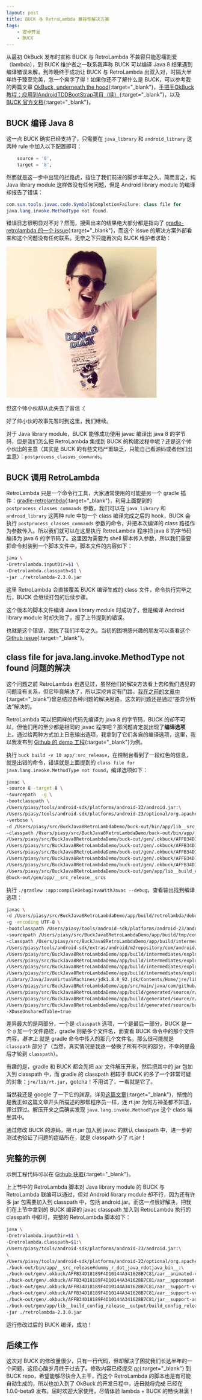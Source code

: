 ```yaml
---
layout: post
title: BUCK 与 RetroLambda 兼容性解决方案
tags:
    - 安卓开发
    - BUCK
---
```


从最初 OkBuck 发布时宣称 BUCK 与 RetroLambda 不兼容只能忍痛割爱（lambda），到 BUCK 维护者之一联系我声称 BUCK 可以编译 Java 8 结果遇到编译错误未解，到昨晚终于成功让 BUCK 与 RetroLambda 出双入对，时隔大半年终于臻至完美，怎一个爽字了得！如果你还不了解什么是 BUCK，可以参考我的两篇文章 [OkBuck, underneath the hood](/2016/02/01/OkBuck-Underneath-the-hood/){:target="_blank"}，[手把手OkBuck教程：应用到AndroidTDDBootStrap项目（续）](/2016/03/10/AndroidTDDBootStrap-Use-OkBuck-2/){:target="_blank"}，以及 [BUCK 官方文档](https://buckbuild.com/){:target="_blank"}。

## BUCK 编译 Java 8
这一点 BUCK 确实已经支持了，只需要在 `java_library` 和 `android_library` 这两种 rule 中加入以下配置即可：

``` python
	source = '8',
	target = '8',
```

然而就是这一步中出现的拦路虎，挡住了我们前进的脚步半年之久，简而言之，纯 Java library module 这样做没有任何问题，但是 Android library module 的编译却报告了错误：

``` java
com.sun.tools.javac.code.Symbol$CompletionFailure: class file for 
java.lang.invoke.MethodType not found.
```

错误日志很明显对不对？然而，搜索出来的结果绝大部分都是指向了 [gradle-retrolambda 的一个 issue](https://github.com/evant/gradle-retrolambda/issues/126){:target="_blank"}，而这个 issue 的解决方案外部看来和这个问题没有任何联系。无奈之下只能再次向 BUCK 维护者求助：

<img src="/img/201605/Shawn_Wilsher.jpeg" alt="Shawn Wilsher">

但这个帅小伙却从此失去了音信 :(
    
好了帅小伙的故事先暂时到这里，我们继续。

对于 Java library module，BUCK 能够成功使用 javac 编译出 java 8 的字节码，但是我们怎么把 RetroLambda 集成到 BUCK 的构建过程中呢？还是这个帅小伙出的主意（其实是 BUCK 的有些文档严重缺乏，只能自己看源码或者他们出主意）：`postprocess_classes_commands`。

## BUCK 调用 RetroLambda
RetroLambda 只是一个命令行工具，大家通常使用的可能是另一个 gradle 插件：[gradle-retrolambda](https://github.com/evant/gradle-retrolambda/){:target="_blank"}，利用上面提到的 `postprocess_classes_commands` 参数，我们可以在 `java_library` 和 `android_library` 这两种 rule 中加一个 class 编译完成之后的 hook，BUCK 会执行 `postprocess_classes_commands` 参数的命令，并把本次编译的 class 路径作为参数传入。所以我们就可以在这里执行 RetroLambda 程序把 java 8 的字节码编译为 java 6 的字节码了。这里因为需要为 shell 脚本传入参数，所以我们需要把命令封装到一个脚本文件中，脚本文件的内容如下：

``` bash
java \
-Dretrolambda.inputDir=$1 \
-Dretrolambda.classpath=$1 \
-jar ./retrolambda-2.3.0.jar
```

这里 RetroLambda 会直接覆盖 BUCK 编译生成的 class 文件，命令执行完毕之后，BUCK 会继续打包的后续步骤。

这个版本的脚本文件编译 Java library module 时成功了，但是编译 Android library module 时却失败了，报了上节提到的错误。

也就是这个错误，困扰了我们半年之久。当初的困境感兴趣的朋友可以查看这个 [Github issue](https://github.com/Piasy/OkBuck/issues/32){:target="_blank"}。

## class file for java.lang.invoke.MethodType not found 问题的解决
这个问题之前 RetroLambda 也遇见过，虽然他们的解决方法看上去和我们遇见的问题没有关系，但它毕竟解决了，所以深挖肯定有门路。[我在之前的文章中](/2016/03/16/Looper-crash/){:target="_blank"}曾总结过各种问题的解决思路，这次的问题还是通过“差异分析法”解决的。

RetroLambda 可以把同样的代码先编译为 java 8 的字节码，BUCK 的却不可以，但他们用的至少都是相同的 javac 程序吧？那问题肯定就出现了**编译选项**上。通过给两种方式加上日志输出选项，我拿到了它们各自的编译选项，这里，我以我发布到 [Github 的 demo 工程](https://github.com/Piasy/BuckJava8RetroLambdaDemo){:target="_blank"}为例。

执行 `buck build -v 10 app/:src_release`，在控制台看到了一段红色的信息，就是出错的命令，错误就是上面提到的 `class file for java.lang.invoke.MethodType not found`，编译选项如下：

```bash
javac \
-source 8 -target 8 \
-sourcepath  -g \
-bootclasspath \
/Users/piasy/tools/android-sdk/platforms/android-23/android.jar:\
/Users/piasy/tools/android-sdk/platforms/android-23/optional/org.apache.http.legacy.jar \
-verbose \
-d /Users/piasy/src/BuckJava8RetroLambdaDemo/buck-out/bin/app/lib__src_release__classes \
-classpath /Users/piasy/src/BuckJava8RetroLambdaDemo/buck-out/bin/app/__src_release#dummy_r_dot_java_rdotjava_bin__:\
/Users/piasy/src/BuckJava8RetroLambdaDemo/buck-out/gen/.okbuck/AFFB34D18189F4D10144A341628B7C81/aar__animated-vector-drawable-23.3.0.aar#aar_prebuilt_jar.jar:\
/Users/piasy/src/BuckJava8RetroLambdaDemo/buck-out/gen/.okbuck/AFFB34D18189F4D10144A341628B7C81/aar__appcompat-v7-23.3.0.aar#aar_prebuilt_jar.jar:\
/Users/piasy/src/BuckJava8RetroLambdaDemo/buck-out/gen/.okbuck/AFFB34D18189F4D10144A341628B7C81/aar__support-v4-23.3.0.aar#aar_prebuilt_jar.jar:\
/Users/piasy/src/BuckJava8RetroLambdaDemo/buck-out/gen/.okbuck/AFFB34D18189F4D10144A341628B7C81/aar__support-vector-drawable-23.3.0.aar#aar_prebuilt_jar.jar:\
/Users/piasy/src/BuckJava8RetroLambdaDemo/buck-out/gen/.okbuck/AFFB34D18189F4D10144A341628B7C81/jar__support-annotations-23.3.0.jar.jar:\
/Users/piasy/src/BuckJava8RetroLambdaDemo/buck-out/gen/app/lib__build_config_release__output/build_config_release.jar \
@buck-out/gen/app/__src_release__srcs
```

执行 `./gradlew :app:compileDebugJavaWithJavac --debug`，查看输出找到编译选项：

``` bash
javac \
-d /Users/piasy/src/BuckJava8RetroLambdaDemo/app/build/retrolambda/debug \
-g -encoding UTF-8 \
-bootclasspath /Users/piasy/tools/android-sdk/platforms/android-23/android.jar \
-sourcepath /Users/piasy/src/BuckJava8RetroLambdaDemo/app/build/tmp/compileDebugJavaWithJavac/emptySourcePathRef \
-classpath /Users/piasy/src/BuckJava8RetroLambdaDemo/app/build/intermediates/exploded-aar/com.android.support/support-v4/23.3.0/jars/classes.jar:\
/Users/piasy/tools/android-sdk/extras/android/m2repository/com/android/support/support-annotations/23.3.0/support-annotations-23.3.0.jar:\
/Users/piasy/src/BuckJava8RetroLambdaDemo/app/build/intermediates/exploded-aar/com.android.support/support-vector-drawable/23.3.0/jars/classes.jar:\
/Users/piasy/src/BuckJava8RetroLambdaDemo/app/build/intermediates/exploded-aar/com.android.support/appcompat-v7/23.3.0/jars/classes.jar:\
/Users/piasy/src/BuckJava8RetroLambdaDemo/app/build/intermediates/exploded-aar/com.android.support/animated-vector-drawable/23.3.0/jars/classes.jar:\
/Users/piasy/src/BuckJava8RetroLambdaDemo/app/build/intermediates/exploded-aar/com.android.support/support-v4/23.3.0/jars/libs/internal_impl-23.3.0.jar:\
/Library/Java/JavaVirtualMachines/jdk1.8.0_92.jdk/Contents/Home/jre/lib/rt.jar \
/Users/piasy/src/BuckJava8RetroLambdaDemo/app/src/main/java/com/github/piasy/buck/retrolambda/demo/MainActivity.java \
/Users/piasy/src/BuckJava8RetroLambdaDemo/app/build/generated/source/r/debug/android/support/v7/appcompat/R.java \
/Users/piasy/src/BuckJava8RetroLambdaDemo/app/build/generated/source/r/debug/com/github/piasy/buck/retrolambda/demo/R.java \
/Users/piasy/src/BuckJava8RetroLambdaDemo/app/build/generated/source/buildConfig/debug/com/github/piasy/buck/retrolambda/demo/BuildConfig.java \
-XDuseUnsharedTable=true
```

差异最大的是两部分，一个是 `classpath` 选项，一个是最后一部分，BUCK 是一个 `@` 加一个文件路径，gradle 则是多个文件名，而查看 BUCK 命令中的那个文件内容，_基本上_ 就是 gradle 命令中传入的那几个文件名。那么很可能就是 `classpath` 部分了（当然，真实情况是我逐一替换了所有不同的部分，不幸的是最后才轮到 `classpath`）。

有趣的是，gradle 和 BUCK 都会先把 aar 文件解压开来，然后把其中的 jar 包加入到 classpath 中，而 gradle 的 classpath 相较于 BUCK 的多了一个非常可疑的对象：`jre/lib/rt.jar`，gotcha！不用试了，一看就是它了。

当然我还是 google 了一下它的渊源，详见[这篇文章](http://javarevisited.blogspot.jp/2015/01/what-is-rtjar-in-javajdkjre-why-its-important.html){:target="_blank"}，惭愧的是我正如这篇文章开头所描述的那帮程序员一样，连 rt.jar 为何方神圣都不知道，罪过罪过。解压开来之后确实发现 `java.lang.invoke.MethodType` 这个 class 端坐其中。

通过修改 BUCK 的源码，把 rt.jar 加入到 javac 的默认 classpath 中，进一步的测试也验证了问题的症结所在，就是 classpath 少了 rt.jar！

## 完整的示例
示例工程代码可以在 [Github 获取](https://github.com/Piasy/BuckJava8RetroLambdaDemo){:target="_blank"}。

上上节中的 RetroLambda 脚本对 Java library module 的 BUCK 与 RetroLambda 联编可以通过，但对 Android library module 却不行，因为还有许多 jar 包需要加入到 classpath 中，包括 android.jar。而这一点很好解决，把我们在上节中拿到的 BUCK 编译的 javac classpath 加入到 RetroLambda 执行的 classpath 中即可，完整的 RetroLambda 脚本如下：

``` bash
java \
-Dretrolambda.inputDir=$1 \
-Dretrolambda.classpath=$1:\
/Users/piasy/tools/android-sdk/platforms/android-23/android.jar:\
\
/Users/piasy/tools/android-sdk/platforms/android-23/optional/org.apache.http.legacy.jar:\
./buck-out/bin/app/__src_release#dummy_r_dot_java_rdotjava_bin__:\
./buck-out/gen/.okbuck/AFFB34D18189F4D10144A341628B7C81/aar__animated-vector-drawable-23.3.0.aar#aar_prebuilt_jar.jar:\
./buck-out/gen/.okbuck/AFFB34D18189F4D10144A341628B7C81/aar__appcompat-v7-23.3.0.aar#aar_prebuilt_jar.jar:\
./buck-out/gen/.okbuck/AFFB34D18189F4D10144A341628B7C81/aar__support-v4-23.3.0.aar#aar_prebuilt_jar.jar:\
./buck-out/gen/.okbuck/AFFB34D18189F4D10144A341628B7C81/aar__support-vector-drawable-23.3.0.aar#aar_prebuilt_jar.jar:\
./buck-out/gen/.okbuck/AFFB34D18189F4D10144A341628B7C81/jar__support-annotations-23.3.0.jar.jar:\
./buck-out/gen/app/lib__build_config_release__output/build_config_release.jar \
-jar ./retrolambda-2.3.0.jar
```

运行修改过后的 BUCK 编译，成功！

## 后续工作
这次对 BUCK 的修改量很少，只有一行代码，但却解决了困扰我们长达半年的一个问题，这段心酸岁月终于过去了。修改内容已经提交 [pr](https://github.com/facebook/buck/pull/732){:target="_blank"} 到 BUCK repo，希望能够尽快合入主干，而这个 RetroLambda 的脚本也是有可能自动生成的，所以也加入到了 OkBuck 的开发日程中，~~近日就将完成~~ 已经在 1.0.0-beta9 发布。届时欢迎大家使用，尽情体验 lambda + BUCK 的畅快淋漓！
